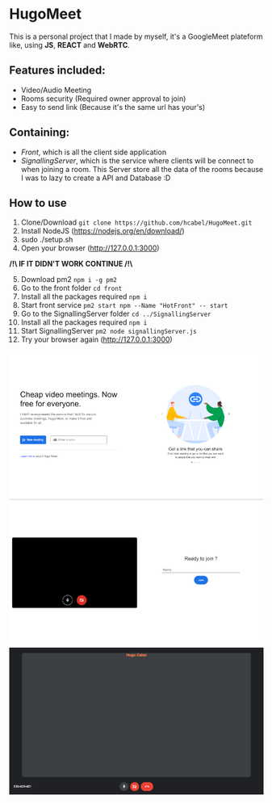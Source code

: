 # HugoMeet

This is a personal project that I made by myself, it's a GoogleMeet plateform like, using **JS**, **REACT** and **WebRTC**.

## Features included:
- Video/Audio Meeting
- Rooms security (Required owner approval to join)
- Easy to send link (Because it's the same url has your's)

## Containing:
- *Front*, which is all the client side application
- *SignallingServer*, which is the service where clients will be connect to when joining a room.
    This Server store all the data of the rooms because I was to lazy to create a API and Database :D

## How to use
1. Clone/Download `git clone https://github.com/hcabel/HugoMeet.git`
2. Install NodeJS (https://nodejs.org/en/download/)
3. sudo ./setup.sh
4. Open your browser (http://127.0.0.1:3000)

**/!\\ __IF IT DIDN'T WORK CONTINUE__ /!\\**

5. Download pm2 `npm i -g pm2`
6. Go to the front folder `cd front`
7. Install all the packages required `npm i`
8. Start front service `pm2 start npm --Name "HotFront" -- start`
9. Go to the SignallingServer folder `cd ../SignallingServer`
10. Install all the packages required `npm i`
11. Start SignallingServer `pm2 node signallingServer.js`
12. Try your browser again (http://127.0.0.1:3000)

![LANDING PAGE](./screens/LandingPage.png)
![PREROOM PAGE](./screens/PreRoomPage.png)
![ROOM PAGE](./screens/RoomPage.png)